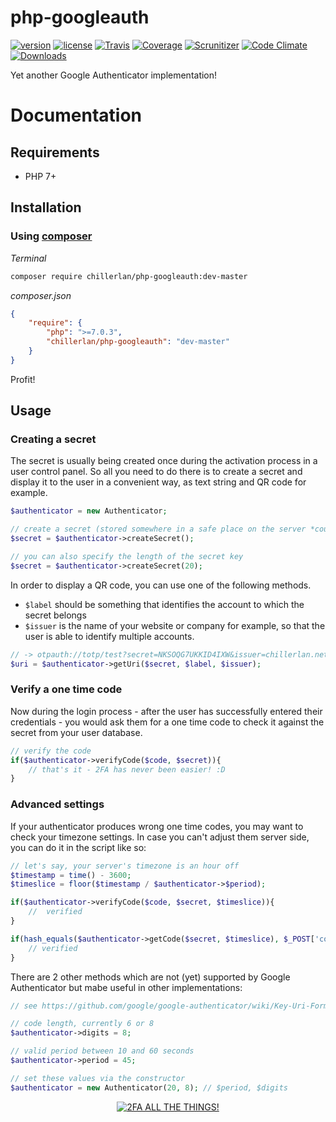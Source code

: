 # php-googleauth

[![version][packagist-badge]][packagist]
[![license][license-badge]][license]
[![Travis][travis-badge]][travis]
[![Coverage][coverage-badge]][coverage]
[![Scrunitizer][scrutinizer-badge]][scrutinizer]
[![Code Climate][codeclimate-badge]][codeclimate]
[![Downloads][downloads-badge]][downloads]

[packagist-badge]: https://img.shields.io/packagist/v/chillerlan/php-googleauth.svg?style=flat-square
[packagist]: https://packagist.org/packages/chillerlan/php-googleauth
[license-badge]: https://img.shields.io/badge/license-MIT-blue.svg?style=flat-square
[license]: https://github.com/codemasher/php-googleauth/blob/master/LICENSE
[travis-badge]: https://img.shields.io/travis/codemasher/php-googleauth.svg?style=flat-square
[travis]: https://travis-ci.org/codemasher/php-googleauth
[coverage-badge]: https://img.shields.io/codecov/c/github/codemasher/php-googleauth.svg?style=flat-square
[coverage]: https://codecov.io/github/codemasher/php-googleauth
[scrutinizer-badge]: https://scrutinizer-ci.com/g/codemasher/php-googleauth/badges/quality-score.png?b=master
[scrutinizer]: https://scrutinizer-ci.com/g/codemasher/php-googleauth
[codeclimate-badge]: https://img.shields.io/codeclimate/github/codemasher/php-googleauth.svg
[codeclimate]: https://codeclimate.com/github/codemasher/php-googleauth
[downloads-badge]: https://img.shields.io/packagist/dt/chillerlan/php-googleauth.svg
[downloads]: https://packagist.org/packages/chillerlan/php-googleauth/stats

Yet another Google Authenticator implementation!

# Documentation
## Requirements
- PHP 7+

## Installation
### Using [composer](https://getcomposer.org)

*Terminal*
```sh
composer require chillerlan/php-googleauth:dev-master
```

*composer.json*
```json
{
	"require": {
		"php": ">=7.0.3",
		"chillerlan/php-googleauth": "dev-master"
	}
}
```

Profit!

## Usage

### Creating a secret 
The secret is usually being created once during the activation process in a user control panel. 
So all you need to do there is to create a secret and display it to the user in a convenient way, as text string and QR code for example.
```php
$authenticator = new Authenticator;

// create a secret (stored somewhere in a safe place on the server *coughs*)
$secret = $authenticator->createSecret();

// you can also specify the length of the secret key
$secret = $authenticator->createSecret(20);
```

In order to display a QR code, you can use one of the following methods.
- `$label` should be something that identifies the account to which the secret belongs
- `$issuer` is the name of your website or company for example, so that the user is able to identify multiple accounts.
```php
// -> otpauth://totp/test?secret=NKSOQG7UKKID4IXW&issuer=chillerlan.net
$uri = $authenticator->getUri($secret, $label, $issuer);
```

### Verify a one time code
Now during the login process - after the user has successfully entered their credentials - you would 
ask them for a one time code to check it against the secret from your user database.
```php
// verify the code
if($authenticator->verifyCode($code, $secret)){
	// that's it - 2FA has never been easier! :D
}
```

### Advanced settings
If your authenticator produces wrong one time codes, you may want to check your timezone settings.
In case you can't adjust them server side, you can do it in the script like so:
```php
// let's say, your server's timezone is an hour off
$timestamp = time() - 3600;
$timeslice = floor($timestamp / $authenticator->$period);

if($authenticator->verifyCode($code, $secret, $timeslice)){
	//  verified
}

if(hash_equals($authenticator->getCode($secret, $timeslice), $_POST['code'])){
	// verified
}

```

There are 2 other methods which are not (yet) supported by Google Authenticator but mabe useful in other implementations:
```php
// see https://github.com/google/google-authenticator/wiki/Key-Uri-Format#parameters

// code length, currently 6 or 8
$authenticator->digits = 8;

// valid period between 10 and 60 seconds
$authenticator->period = 45;

// set these values via the constructor
$authenticator = new Authenticator(20, 8); // $period, $digits
```

<p align="center">
  <a href="https://www.turnon2fa.com">
    <img alt="2FA ALL THE THINGS!" src="https://raw.githubusercontent.com/codemasher/php-googleauth/master/stuff/2fa-all-the-things.jpg">
  </a>
</p>
